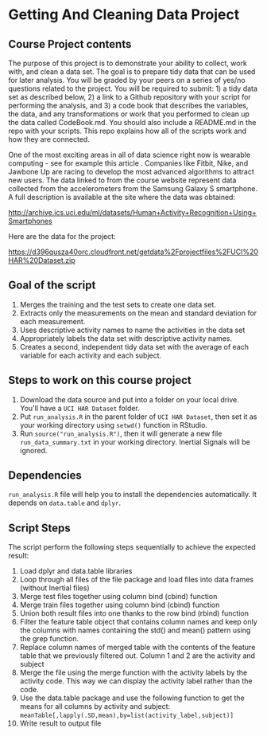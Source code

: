 # Getting And Cleaning Data Project

## Course Project contents

The purpose of this project is to demonstrate your ability to collect, work with, and clean a data set. The goal is to prepare tidy data that can be used for later analysis. You will be graded by your peers on a series of yes/no questions related to the project. You will be required to submit: 1) a tidy data set as described below, 2) a link to a Github repository with your script for performing the analysis, and 3) a code book that describes the variables, the data, and any transformations or work that you performed to clean up the data called CodeBook.md. You should also include a README.md in the repo with your scripts. This repo explains how all of the scripts work and how they are connected. 

One of the most exciting areas in all of data science right now is wearable computing - see for example this article . Companies like Fitbit, Nike, and Jawbone Up are racing to develop the most advanced algorithms to attract new users. The data linked to from the course website represent data collected from the accelerometers from the Samsung Galaxy S smartphone. A full description is available at the site where the data was obtained:

http://archive.ics.uci.edu/ml/datasets/Human+Activity+Recognition+Using+Smartphones

Here are the data for the project:

https://d396qusza40orc.cloudfront.net/getdata%2Fprojectfiles%2FUCI%20HAR%20Dataset.zip

## Goal of the script

1. Merges the training and the test sets to create one data set.
2. Extracts only the measurements on the mean and standard deviation for each measurement.
3. Uses descriptive activity names to name the activities in the data set
4. Appropriately labels the data set with descriptive activity names.
5. Creates a second, independent tidy data set with the average of each variable for each activity and each subject.

## Steps to work on this course project

1. Download the data source and put into a folder on your local drive. You'll have a ```UCI HAR Dataset``` folder.
2. Put ```run_analysis.R``` in the parent folder of ```UCI HAR Dataset```, then set it as your working directory using ```setwd()``` function in RStudio.
3. Run ```source("run_analysis.R")```, then it will generate a new file ```run_data_summary.txt``` in your working directory. Inertial Signals will be ignored.

## Dependencies

```run_analysis.R``` file will help you to install the dependencies automatically. It depends on ```data.table``` and ```dplyr```. 

## Script Steps

The script perform the following steps sequentially to achieve the expected result:

1. Load dplyr and data.table libraries
2. Loop through all files of the file package and load files into data frames (without Inertial files)
3. Merge test files together using column bind (cbind) function
4. Merge train files together using column bind (cbind) function
5. Union both result files into one thanks to the row bind (rbind) function
6. Filter the feature table object that contains column names and keep only the columns with names containing the std() and mean() pattern using the grep function. 
7. Replace column names of merged table with the contents of the feature table that we previously filtered out. Column 1 and 2 are the activity and subject
8. Merge the file using the merge function with the activity labels by the activity code. This way we can display the activity label rather than the code.
9. Use the data.table package and use the following function to get the means for all columns by activity and subject:
```meanTable[,lapply(.SD,mean),by=list(activity_label,subject)]```
10. Write result to output file

